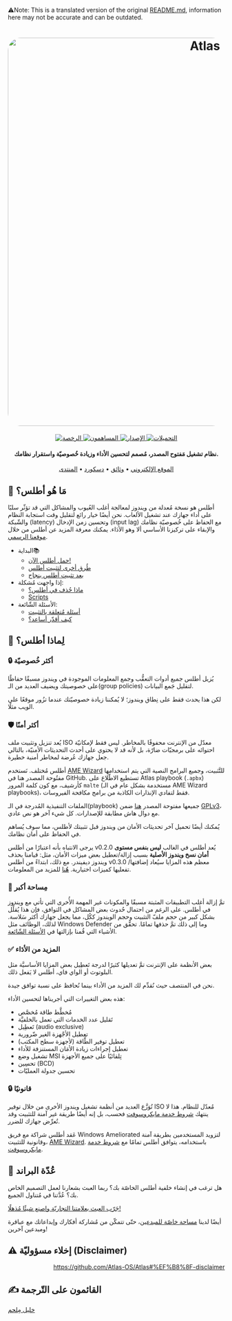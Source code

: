 ﻿⚠️Note: This is a translated version of the original [README.md](https://github.com/Atlas-OS/Atlas/blob/main/README.md), information here may not be accurate and can be outdated.
<h1 align="center">
  <a href="http://atlasos.net"><img src="https://gcore.jsdelivr.net/gh/Atlas-OS/Atlas@main/img/banner.png" alt="Atlas" width="900" style="border-radius: 30px"></a>
</h1>
<p align="center">
    <a href="https://github.com/Atlas-OS/Atlas/blob/main/LICENSE">
      <img alt="الرخصة" src="https://img.shields.io/github/license/atlas-os/atlas?style=for-the-badge&logo=github&color=1A91FF"/>
    </a>
    <a href="https://github.com/Atlas-OS/Atlas/graphs/contributors">
      <img alt="المساهمون" src="https://img.shields.io/github/contributors/atlas-os/atlas?style=for-the-badge&color=1A91FF" />
    </a>
    <a href="https://github.com/Atlas-OS/Atlas/releases/latest">
      <img alt="الإصدار" src="https://img.shields.io/github/release/atlas-os/atlas?style=for-the-badge&color=1A91FF" />
    </a>
    <a href="https://github.com/Atlas-OS/Atlas/releases">
      <img alt="التحميلات" src="https://img.shields.io/github/downloads/Atlas-OS/Atlas/total?style=for-the-badge&logo=github&color=1A91FF" />
    </a>
  </p>
<h4 align="center">نظام تشغيل مَفتوح المصدر، مُصمم لتحسين الأداء وزيادة خُصوصيّة واستقرار نظامك.</h4>

<p align="center">
  <a href="https://atlasos.net">الموقع الإلكتروني</a>
  •
  <a href="https://docs.atlasos.net">وثائق</a>
  •
  <a href="https://discord.atlasos.net" target="_blank">دسكورد</a>
  •
  <a href="https://forum.atlasos.net">المنتدى</a>
</p>

## 🤔 **مَا هُو أطلس؟**

أطلس هو نسخة مُعدلة من ويندوز لمعالجة أغلب العُيوب والمشاكل التي قد تؤثّر سلبًا على أداء جهازك عند تشغيل الألعاب. نحن أيضًا خيار رائع لتقليل وقت استجابة النظام والشّبكة (latency) وتحسين زمن الإدخال (input lag) مع الحفاظ على خُصوصيّة نظامك والإبقاء على تركيزنا الأساسي ألا وهو الأدَاء. يمكنك معرفة 
المزيد عن أطلس من خلال [موقعنا الرسمي](https://atlasos.net).

<ul>
<li>البداية📚
<ul>
<li>
<a href="https://docs.atlasos.net/getting-started/installation">حمل أطلس الآن!</a>
</li>
<li>
<a href="https://docs.atlasos.net/getting-started/other-installation-methods/no-usb">طُرق أخرى لتثبيت أطلس</a>
</li>
<li>
<a href="https://docs.atlasos.net/getting-started/post-installation/drivers">بعد تثبيت أطلس بنجاح</a>
</li>
</ul>
</li>
<li>إذا واجهت مُشكلة:
<ul>
<li>
<a href="https://docs.atlasos.net/troubleshooting/removed-features">ماذا حُذف في أطلس؟</a>
</li>
<li>
<a href="https://docs.atlasos.net/troubleshooting/scripts">Scripts</a>
</li>
</ul>
</li>
<li>الأسئلة الشّائعة:
<ul>
<li>
<a href="https://docs.atlasos.net/FAQ/Installation">أسئلة مُتعلقة بالتثبيت</a>
</li>
<li>
<a href="https://docs.atlasos.net/FAQ/Contribute">كيف أقدّر أساعد؟</a>
</li>
</ul>
</li>
</ul>

## 👀 **لِماذا أطلس؟**

### 🔒 أكثر خُصوصيّة

يُزيل أطلس جميع أدوات التعقُّب وجمع المعلومات الموجودة في ويندوز مسبقًا حفاظًا على خصوصيتك ويضيف العديد من الـ(group policies) لتقليل جَمع البيانات.

لكن هذا يحدث فقط على نِطاق ويندوز؛ لا يُمكننا زيادة خصوصيّتك عندما تزُور موقعًا على الويب مثلًا.

### 🛡️ أكثر أمنًا

يُعد تنزيل وتثبيت ملف ISO معدّل من الإنترنت محفوفًا بالمخاطر. ليس فقط لإمكانيّة احتوائه على برمجيّات ضارّة، بل لأنه قد لا يحتوي على أحدث التحديثات الأمنيّة، بالتالي جعل جهازك عُرضة لمخاطر أمنية خطيرة.

أطلس مُختلف. نَستخدم [AME Wizard](https://ameliorated.io) للتَّثبيت، وجميع البرامج النصية التي يتم استخدامها مفتُوحة المصدر هنا في GitHub. تستطيع الاطّلاع على Atlas playbook (`.apbx`) كأرشيف، مع كون كلمة المرور `malte` (مستخدمة بشكل عام في الـ AME Wizard playbooks)، فقط لتفادي الإنذارات الكاذبة من برامج مكافحة الفيروسات.

الملفات التنفيذية المُدرجة في الـ(playbook) جميعها مفتوحة المصدر [هنا](https://github.com/Atlas-OS/Atlas-Utilities) ضمن [GPLv3](https://github.com/Atlas-OS/Atlas-Utilities/blob/main/LICENSE)، مع دوال هاش مطابقة للإصدارات. كل شيء آخر هو نص عادي.

يُمكنك أيضًا تحميل آخر تحديثات الأمان من ويندوز قبل تثبيتك لأطلس، مما سوف يُساهم في الحفاظ على أمان نظامك.

يرجى الانتباه بأنه اعتبارًا من أطلس v0.2.0 يُعد أطلس في الغالب **ليس بنفس مستوى أمان نسخ ويندوز الأصلية** بسبب إزالة/تعطيل بعض ميزات الأمان، مثل: قيامنا بحذف ويندوز ديفيندر. مع ذلك، ابتداءً من أطلس v0.3.0 معظم هذه المزايا سيُعاد إضافتها/تفعليها كميزات اختيارية. [هُنا](https://docs.atlasos.net/troubleshooting/removed-features/) للمزيد من المعلومات.

### 🚀 مِساحة أكبر

تمَّ إزالة أغلب التطبيقات المثبتة مسبقًا والمكونات غير المهمة الأُخرى التي تأتي مع ويندوز في أطلس. على الرغم من احتمال حُدوث بعض المشاكل في التوافق، فإن هذا يُقلِّل بشكل كبير من حجم ملفّ التثبيت وحجم الويندوز ككُل، مما يجعل جهازك أكثر سَلاسة. لذلك، الوظائف مثل Windows Defender وما إلى ذلك تمَّ حذفها تمامًا. تحقَّق من الأشياء التي قُمنا بإزالتها في [الأسئلة الشّائعة](https://docs.atlasos.net/troubleshooting/removed-features).

### ✅ المزيد من الأدَاء

بعض الأنظمة على الإنترنت تمَّ تعديلها كثيرًا لدرجة تَعطِيل بعض المزايا الأساسيَّة مثل البلوتوث أو الواي فاي، أطلس لا يَفعل ذلك.

نحن في المنتصف حيث نُقدِّم لك المزيد من الأداء بينما نُحافظ على نسبة توافق جيدة.

هذه بعض التغييرات التي أجريناها لتحسين الأداء:

<ul>
<li>مُخطَّط طاقة مُخصَّص</li>
<li>تَقليل عدد الخدمات التي تعمل بالخلفيَّة</li>
<li>تَعطِيل (audio exclusive)</li>
<li>تعطيل الأجْهزة الغير ضّرورية</li>
<li>تعطيل توفير الطَّاقة (لأجهزة سطح المكتب)</li>
<li>تعطيل إجراءات زيادة الأمَان المستنزفة للأداء</li>
<li>تشغيل وضع MSI تِلقائيًا على جميع الأجهزة</li>
<li>تحسِين (BCD)</li>
<li>تحسين جدولة العمليّات</li>
</ul>

### 🔒 قانونيًا

تُوَزَّع العديد من أنظمة تشغيل ويندوز الأخرى من خلال توفير ISO مُعدّل للنظام. هذا لا ينتهك [شروط خدمة مايكروسوفت](https://www.microsoft.com/en-us/Useterms/Retail/Windows/10/UseTerms_Retail_Windows_10_Arabic.htm) فحسب، بل إنه أيضًا طريقة غير آمنة للتثبيت وقد تُعرِّض جهازك للضرر.

عَقد أطلس شراكة مع فريق Windows Ameliorated لتزويد المستخدمين بطريقة آمنة وقانونية للتثبيت، [AME Wizard](https://ameliorated.io). باستخدامه، يتوافق أطلس تمامًا مع [شروط خدمة مايكروسوفت](https://www.microsoft.com/en-us/Useterms/Retail/Windows/10/UseTerms_Retail_Windows_10_Arabic.htm).

## 🎨 عُدّة البراند

هل ترغب في إنشاء خلفية أطلس الخاصّة بك؟ ربما العبث بشعارنا لعمل التصميم الخاص بك؟ عُدَّتنا في مُتناول الجميع.

[جَرّب العبث بعلامتنا التجاريّة واصنع شيئًا مُذهلًا!](https://cdn.jsdelivr.net/gh/Atlas-OS/Atlas@main/img/brand-kit.zip)

أيضًا لدينا [مساحة خاصّة للمبدعين](https://forum.atlasos.net/t/art-showcase)، حتّى تتمكّن من مُشاركة أفكارك وإبداعاتك مع عباقرة ومبدعين آخرين!

## ⚠️ إخلاء مسؤوليّة (Disclaimer)

<div align='right'>

https://github.com/Atlas-OS/Atlas#%EF%B8%8F-disclaimer

</div>

## ✍️ القائمون على التّرجمة

[خليل مِلحم](https://github.com/pewpewded/)
